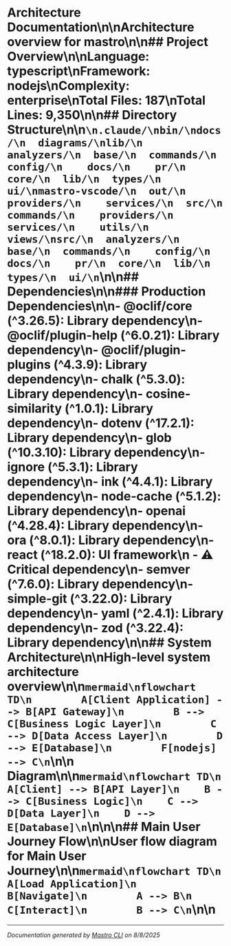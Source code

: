 <!---
This file was automatically generated by Mastro CLI
Generated on: 2025-08-08T18:52:20.020Z
Document type: architecture
Title: Architecture Documentation
References: .claude/settings.local.json, lib/commands/config/init.d.ts, lib/commands/config/init.d.ts.map, lib/commands/config/init.js, lib/commands/config/init.js.map, lib/lib/config.d.ts, lib/lib/config.d.ts.map, lib/lib/config.js, lib/lib/config.js.map, mastro-vscode/.eslintrc.json, mastro-vscode/package-lock.json, mastro-vscode/package.json, mastro-vscode/tsconfig.json, src/commands/config/init.ts, src/lib/config.ts, bin/run.js, lib/index.d.ts, lib/index.d.ts.map, lib/index.js, lib/index.js.map, lib/analyzers/impact-analyzer.d.ts, lib/analyzers/impact-analyzer.d.ts.map, lib/analyzers/impact-analyzer.js, lib/analyzers/impact-analyzer.js.map, lib/analyzers/semantic-analyzer.d.ts

To prevent this file from being overwritten, add custom content
between the CUSTOM_START and CUSTOM_END markers below.
--->

# Architecture Documentation\n\nArchitecture overview for mastro\n\n## Project Overview\n\n**Language:** typescript\n**Framework:** nodejs\n**Complexity:** enterprise\n**Total Files:** 187\n**Total Lines:** 9,350\n\n## Directory Structure\n\n```\n.claude/\nbin/\ndocs/\n  diagrams/\nlib/\n  analyzers/\n  base/\n  commands/\n    config/\n    docs/\n    pr/\n  core/\n  lib/\n  types/\n  ui/\nmastro-vscode/\n  out/\n    providers/\n    services/\n  src/\n    commands/\n    providers/\n    services/\n    utils/\n    views/\nsrc/\n  analyzers/\n  base/\n  commands/\n    config/\n    docs/\n    pr/\n  core/\n  lib/\n  types/\n  ui/\n```\n\n## Dependencies\n\n### Production Dependencies\n\n- **@oclif/core** (^3.26.5): Library dependency\n- **@oclif/plugin-help** (^6.0.21): Library dependency\n- **@oclif/plugin-plugins** (^4.3.9): Library dependency\n- **chalk** (^5.3.0): Library dependency\n- **cosine-similarity** (^1.0.1): Library dependency\n- **dotenv** (^17.2.1): Library dependency\n- **glob** (^10.3.10): Library dependency\n- **ignore** (^5.3.1): Library dependency\n- **ink** (^4.4.1): Library dependency\n- **node-cache** (^5.1.2): Library dependency\n- **openai** (^4.28.4): Library dependency\n- **ora** (^8.0.1): Library dependency\n- **react** (^18.2.0): UI framework\n  - ⚠️ Critical dependency\n- **semver** (^7.6.0): Library dependency\n- **simple-git** (^3.22.0): Library dependency\n- **yaml** (^2.4.1): Library dependency\n- **zod** (^3.22.4): Library dependency\n\n## System Architecture\n\nHigh-level system architecture overview\n\n```mermaid\nflowchart TD\n        A[Client Application] --> B[API Gateway]\n        B --> C[Business Logic Layer]\n        C --> D[Data Access Layer]\n        D --> E[Database]\n        F[nodejs] --> C\n```\n\n Diagram\n\n```mermaid\nflowchart TD\n    A[Client] --> B[API Layer]\n    B --> C[Business Logic]\n    C --> D[Data Layer]\n    D --> E[Database]\n```\n\n\n## Main User Journey Flow\n\nUser flow diagram for Main User Journey\n\n```mermaid\nflowchart TD\n        A[Load Application]\n        B[Navigate]\n        A --> B\n        C[Interact]\n        B --> C\n```\n\n

---

<!-- CUSTOM_START -->
<!-- Add your custom content here - it will be preserved during regeneration -->
<!-- CUSTOM_END -->

*Documentation generated by [Mastro CLI](https://github.com/your-org/mastro) on 8/8/2025*